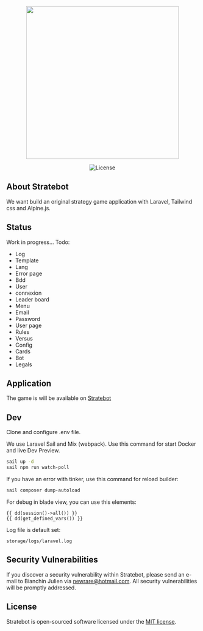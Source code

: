 <p align="center"><a href="https://stratebot.herokuapp.com" target="_blank"><img src="https://stratebot.herokuapp.com/stratebot.png" width="400"></a></p>

<p align="center">
<img src="https://img.shields.io/packagist/l/laravel/framework" alt="License" />
</p>


## About Stratebot

We want build an original strategy game application with Laravel, Tailwind css and Alpine.js.


## Status

Work in progress...
Todo:
- Log
- Template
- Lang
- Error page
- Bdd
- User
- connexion
- Leader board
- Menu
- Email
- Password
- User page
- Rules
- Versus
- Config
- Cards
- Bot
- Legals


## Application

The game is will be available on <a href='https://stratebot.herokuapp.com' target="_blank">Stratebot</a>


## Dev

Clone and configure .env file.

We use Laravel Sail and Mix (webpack). Use this command for start Docker and live Dev Preview.
```bash
sail up -d
sail npm run watch-poll
```

If you have an error with tinker, use this command for reload builder:
```bash
sail composer dump-autoload
```

For debug in blade view, you can use this elements:
```
{{ dd(session()->all()) }}
{{ dd(get_defined_vars()) }}
```

Log file is default set:
```
storage/logs/laravel.log
```


## Security Vulnerabilities

If you discover a security vulnerability within Stratebot, please send an e-mail to Bianchin Julien via [newrare@hotmail.com](mailto:newrare@hotmail.com). All security vulnerabilities will be promptly addressed.


## License

Stratebot is open-sourced software licensed under the [MIT license](https://opensource.org/licenses/MIT).

